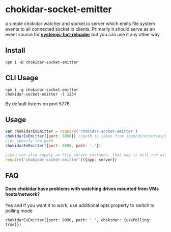 # chokidar-socket-emitter
a simple chokidar watcher and socket.io server which emits file system events to all connected socket.io clients. Primarily it should serve as an event source for **[systemjs-hot-reloader](https://github.com/capaj/systemjs-hot-reloader)** but you can use it any other way.

## Install
```
npm i -D chokidar-socket-emitter
```

## CLI Usage

```
npm i -g chokidar-socket-emitter
chokidar-socket-emitter -l 1234
```

By default listens on port 5776.

## Usage
```javascript
var chokidarEvEmitter = require('chokidar-socket-emitter')
chokidarEvEmitter({port: 8090}) //path is taken from jspm/directories/baseURL or if that is not set up, '.' is used
//or specify the path
chokidarEvEmitter({port: 8090, path: '.'})

//you can also supply an http server instance, that way it will run within your server, no need for extra port
require('chokidar-socket-emitter')({app: server})
```

## FAQ

#### Does chokidar have problems with watching drives mounted from VMs hosts/network?
Yes and if you want it to work, use additional opts property to switch to polling mode
```
chokidarEvEmitter({port: 8090, path: '.', chokidar: {usePolling: true}})
```

